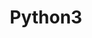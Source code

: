 ---
layout: toctree
title: Python3
permalink: /blogs/coding/python/
parent: /blogs/coding/

previewchild: true
enumerategrandchild: true
previewgrandchild: true
---